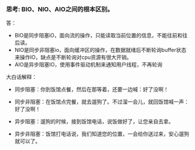 ### 思考: BIO、NIO、AIO之间的根本区别。

答：

- BIO是同步阻塞iO，面向流的操作，只能读取当前位置的信息，不能往前和往后读。
- NIO是同步非阻塞io，面向缓冲区的操作，在数据就绪后不断轮询buffer状态来操作IO，缺点是不断轮询对cpu资源有很大开销。
- AIO是异步阻塞IO，使用事件驱动机制来通知用户线程，不再轮询

大白话解释：

- 同步阻塞：你到饭馆点餐，然后在那等着，还要一边喊：好了没啊！ 

- 同步非阻塞：在饭馆点完餐，就去遛狗了。不过溜一会儿，就回饭馆喊一声：好了没啊！ 

- 异步阻塞：遛狗的时候，接到饭馆电话，说饭做好了，让您亲自去拿。 

- 异步非阻塞：饭馆打电话说，我们知道您的位置，一会给你送过来，安心遛狗就可以了。 

